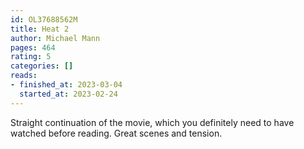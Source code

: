 ```yaml
---
id: OL37688562M
title: Heat 2
author: Michael Mann
pages: 464
rating: 5
categories: []
reads:
- finished_at: 2023-03-04
  started_at: 2023-02-24
---
```


Straight continuation of the movie, which you definitely need to have watched
before reading. Great scenes and tension.
